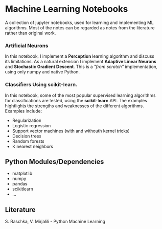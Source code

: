 # Machine Learning Notebooks
A collection of jupyter notebooks, used for learning and implementing ML algorithms. Most of the notes can be regarded as notes from the literature rather than original work.

### Artificial Neurons
In this notebook, I implement a __Perception__ learning algorithm and discuss its limitations. As a natural extension I implement __Adaptive Linear Neurons__ and __Stochastic Gradient Descent__. This is a _"from scratch"_ implementation, using only numpy and native Python.

### Classifiers Using scikit-learn.
In this notebook, some of the most popular supervised learning algorithms for classifications are tested, using the __scikit-learn__ API. The examples hightlights the strengths and weaknesses of the different algorithms. Examples include:

* Regularization 
* Logistic regression
* Support vector machines (with and withouth kernel tricks)
* Decision trees
* Random forests
* K nearest neighbors


## Python Modules/Dependencies
* matplotlib
* numpy
* pandas
* scikitlearn
* ...


## Literature

S. Raschka, V. Mirjalili - Python Machine Learning

